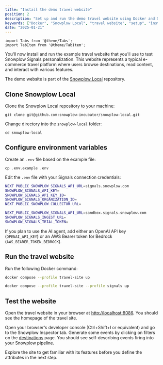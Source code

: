 ```yaml
---
title: "Install the demo travel website"
position: 2
description: "Set up and run the demo travel website using Docker and Snowplow Local."
keywords: ["Docker", "Snowplow Local", "travel website", "setup", "installation"]
date: "2025-01-21"
---
```


```mdx-code-block
import Tabs from '@theme/Tabs';
import TabItem from '@theme/TabItem';
```

You'll now install and run the example travel website that you'll use to test Snowplow Signals personalization. This website represents a typical e-commerce travel platform where users browse destinations, read content, and interact with various features.

The demo website is part of the [Snowplow Local](https://github.com/snowplow-incubator/snowplow-local) repository.

## Clone Snowplow Local

Clone the Snowplow Local repository to your machine:

```
git clone git@github.com:snowplow-incubator/snowplow-local.git
```

Change directory into the `snowplow-local` folder:

```
cd snowplow-local
```

## Configure environment variables

Create an `.env` file based on the example file:

```
cp .env.example .env
```

Edit the `.env` file with your Signals connection credentials:

<Tabs groupId="cloud" queryString lazy>
  <TabItem value="cdi" label="BDP" default>

```bash
NEXT_PUBLIC_SNOWPLOW_SIGNALS_API_URL=signals.snowplow.com
SNOWPLOW_SIGNALS_API_KEY=
SNOWPLOW_SIGNALS_API_KEY_ID=
SNOWPLOW_SIGNALS_ORGANIZATION_ID=
NEXT_PUBLIC_SNOWPLOW_COLLECTOR_URL=
```

  </TabItem>
  <TabItem value="sandbox" label="Sandbox">

```bash
NEXT_PUBLIC_SNOWPLOW_SIGNALS_API_URL=sandbox.signals.snowplow.com
SNOWPLOW_SIGNALS_INGEST_URL=
SNOWPLOW_SIGNALS_TRIAL_TOKEN=
```

  </TabItem>
</Tabs>

If you plan to use the AI agent, add either an OpenAI API key (`OPENAI_API_KEY`) or an AWS Bearer token for Bedrock (`AWS_BEARER_TOKEN_BEDROCK`).

## Run the travel website

Run the following Docker command:

<Tabs groupId="cloud" queryString lazy>
  <TabItem value="cdi" label="BDP" default>

```bash
docker compose --profile travel-site up
```

  </TabItem>
  <TabItem value="sandbox" label="Sandbox">

```bash
docker compose --profile travel-site --profile signals up
```

  </TabItem>
</Tabs>

## Test the website

Open the travel website in your browser at [http://localhost:8086](http://localhost:8086). You should see the homepage of the travel site.

Open your browser's developer console (Ctrl+Shift+I or equivalent) and go to the Snowplow Inspector tab. Generate some events by clicking on filters on the [destinations](http://localhost:8086/destinations) page. You should see self-describing events firing into your Snowplow pipeline.

Explore the site to get familiar with its features before you define the attributes in the next step.
